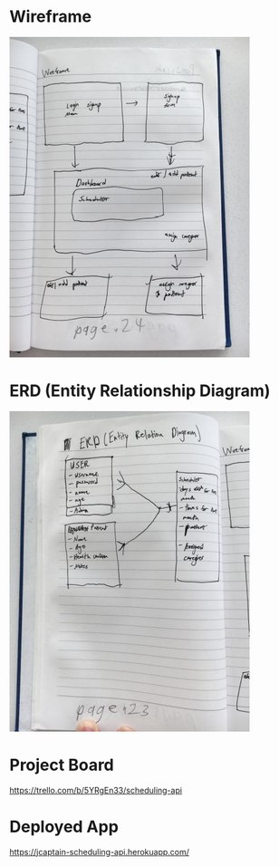 # Wireframe
![Wireframe](./images/Wireframe.jpg)

# ERD (Entity Relationship Diagram)
![ERD](./images/ERD.jpg)

# Project Board
https://trello.com/b/5YRgEn33/scheduling-api

# Deployed App
https://jcaptain-scheduling-api.herokuapp.com/